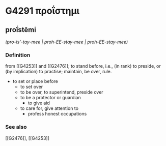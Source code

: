 # G4291 προΐστημι

## proḯstēmi

_(pro-is'-tay-mee | proh-EE-stay-mee | proh-EE-stay-mee)_

### Definition

from [[G4253]] and [[G2476]]; to stand before, i.e., (in rank) to preside, or (by implication) to practise; maintain, be over, rule.

- to set or place before
  - to set over
  - to be over, to superintend, preside over
  - to be a protector or guardian
    - to give aid
  - to care for, give attention to
    - profess honest occupations

### See also

[[G2476]], [[G4253]]

